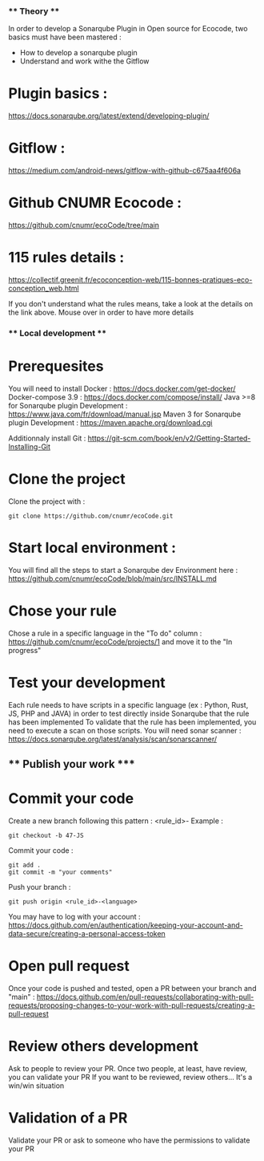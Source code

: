 ### ** Theory **

In order to develop a Sonarqube Plugin in Open source for Ecocode, two basics must have been mastered : 
* How to develop a sonarqube plugin 
* Understand and work withe the Gitflow

# Plugin basics : 

https://docs.sonarqube.org/latest/extend/developing-plugin/

# Gitflow :

https://medium.com/android-news/gitflow-with-github-c675aa4f606a

# Github CNUMR Ecocode :

https://github.com/cnumr/ecoCode/tree/main

# 115 rules details : 

https://collectif.greenit.fr/ecoconception-web/115-bonnes-pratiques-eco-conception_web.html

If you don't understand what the rules means, take a look at the details on the link above. Mouse over in order to have more details


### ** Local development **

# Prerequesites

You will need to install Docker : https://docs.docker.com/get-docker/
Docker-compose 3.9 : https://docs.docker.com/compose/install/
Java >=8 for Sonarqube plugin Development : https://www.java.com/fr/download/manual.jsp
Maven 3 for Sonarqube plugin Development : https://maven.apache.org/download.cgi

Additionnaly install Git : https://git-scm.com/book/en/v2/Getting-Started-Installing-Git

# Clone the project

Clone the project with :

```
git clone https://github.com/cnumr/ecoCode.git
```

# Start local environment :

You will find all the steps to start a Sonarqube dev Environment here : https://github.com/cnumr/ecoCode/blob/main/src/INSTALL.md

# Chose your rule

Chose a rule in a specific language in the "To do" column : https://github.com/cnumr/ecoCode/projects/1 and move it to the "In progress" 

# Test your development

Each rule needs to have scripts in a specific language (ex : Python, Rust, JS, PHP and JAVA) in order to test directly inside Sonarqube that the rule has been implemented
To validate that the rule has been implemented, you need to execute a scan on those scripts. You will need sonar scanner : https://docs.sonarqube.org/latest/analysis/scan/sonarscanner/


## ** Publish your work ***

# Commit your code 

Create a new branch following this pattern : <rule_id>-<language>
Example : 
```
git checkout -b 47-JS
```

Commit your code : 
```
git add .
git commit -m "your comments"
```

Push your branch :
```
git push origin <rule_id>-<language>
```

You may have to log with your account : https://docs.github.com/en/authentication/keeping-your-account-and-data-secure/creating-a-personal-access-token

# Open pull request

Once your code is pushed and tested, open a PR between your branch and "main" : https://docs.github.com/en/pull-requests/collaborating-with-pull-requests/proposing-changes-to-your-work-with-pull-requests/creating-a-pull-request

# Review others development

Ask to people to review your PR. Once two people, at least, have review, you can validate your PR
If you want to be reviewed, review others... It's a win/win situation

# Validation of a PR

Validate your PR or ask to someone who have the permissions to validate your PR
